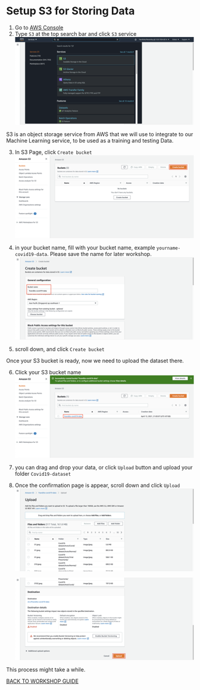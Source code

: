 # Setup S3 for Storing Data

1. Go to [AWS Console](https://ap-southeast-1.console.aws.amazon.com/console/home?region=ap-southeast-1)
2. Type `S3` at the top search bar and click `S3` service
    ![](../images/S3/2.png)


S3 is an object storage service from AWS that we will use to integrate to our Machine Learning service, to be used as a training and testing Data.

3. In S3 Page, click `Create bucket`
    ![](../images/S3/3.png)

4. in your bucket name, fill with your bucket name, example `yourname-covid19-data`. Please save the name for later workshop.
    ![](../images/S3/4.png)

5. scroll down, and click `Create bucket`

Once your S3 bucket is ready, now we need to upload the dataset there.

6. Click your S3 bucket name
    ![](../images/S3/6.png)

7. you can drag and drop your data, or click `Upload` button and upload your folder `Covid19-dataset`
8. Once the confirmation page is appear, scroll down and click `Upload`
    ![](../images/S3/8.png)

    ![](../images/S3/8-2.png)


This process might take a while.

[BACK TO WORKSHOP GUIDE](../README.md)